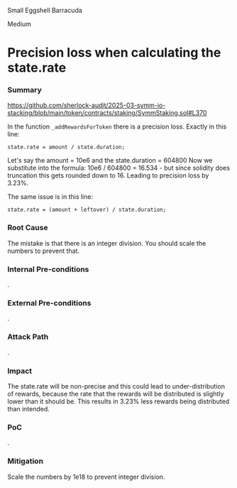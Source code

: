 Small Eggshell Barracuda

Medium

# Precision loss when calculating the state.rate

### Summary

https://github.com/sherlock-audit/2025-03-symm-io-stacking/blob/main/token/contracts/staking/SymmStaking.sol#L370

In the function `_addRewardsForToken` there is a precision loss. Exactly in this line:
```solidity
state.rate = amount / state.duration;
```
Let's say the amount = 10e6 and the state.duration = 604800 
Now we substitute into the formula: 10e6 / 604800 = 16.534 - but since solidity does truncation this gets rounded down to 16. Leading to precision loss by 3.23%.

The same issue is in this line:
```solidity
state.rate = (amount + leftover) / state.duration;
```

### Root Cause

The mistake is that there is an integer division. You should scale the numbers to prevent that.

### Internal Pre-conditions

.

### External Pre-conditions

.

### Attack Path

.

### Impact

The state.rate will be non-precise and this could lead to under-distribution of rewards, because the rate that the rewards will be distributed is slightly lower than it should be. This results in 3.23% less rewards being distributed than intended. 

### PoC

.

### Mitigation

Scale the numbers by 1e18 to prevent integer division.